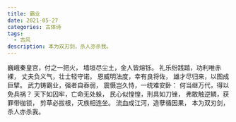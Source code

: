 ```yaml
---
title: 霸业
date: 2021-05-27
categories: 古体诗
tags:
  - 古风
description: 本为双刃剑，杀人亦杀我。
---
```


巍峨秦皇宫，付之一把火，
墙垣尽尘土，金人皆熔铄。
礼乐纷践踏，功利唯赤裸，
丈夫负义气，壮士轻守诺。
恩威明法度，幸有良将佐，
雄才尽归来，以图成巨擘。
武力铸霸业，强者自吞弱，
震慑岂久恃，一统难安卧：
何当继万代，得以免兵祸？
天下如囚牢，亡命无处躲，
民心似惶惶，刑具如刀锉，
弗敢触逆鳞，获罪带枷锁，
剪草必拔根，灭族相连坐。
流血成江河，造孽循因果，
本为双刃剑，杀人亦杀我。